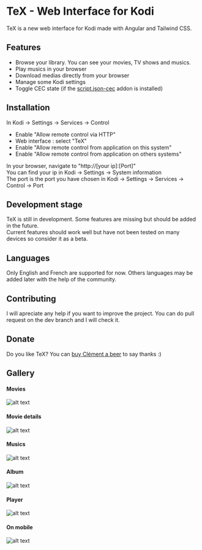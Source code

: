 # TeX - Web Interface for Kodi

TeX is a new web interface for Kodi made with Angular and Tailwind CSS.

## Features

- Browse your library. You can see your movies, TV shows and musics.
- Play musics in your browser
- Download medias directly from your browser
- Manage some Kodi settings
- Toggle CEC state (if the [script.json-cec](https://github.com/joshjowen/script.json-cec) addon is installed)

## Installation

In Kodi -> Settings -> Services -> Control
- Enable "Allow remote control via HTTP"
- Web interface : select "TeX"
- Enable "Allow remote control from application on this system"
- Enable "Allow remote control from application on others systems"

In your browser, navigate to "http://[your ip]:[Port]"
<br>You can find your ip in Kodi -> Settings -> System information
<br>The port is the port you have chosen in Kodi -> Settings -> Services -> Control -> Port

## Development stage

TeX is still in development. Some features are missing but should be added in the future.
<br>Current features should work well but have not been tested on many devices so consider it as a beta.

## Languages

Only English and French are supported for now. Others languages may be added later with the help of the community.

## Contributing

I will apreciate any help if you want to improve the project. You can do pull request on the dev branch and I will check it.

## Donate

Do you like TeX? You can <a href="https://www.paypal.com/donate/?hosted_button_id=VJSXD37SKCE4S">buy Clément a beer</a> to say thanks :)

## Gallery
#### Movies
![alt text](https://github.com/clementdelestre/TeX/blob/main/src/resources/movies.jpg?raw=true)

#### Movie details
![alt text](https://github.com/clementdelestre/TeX/blob/main/src/resources/moviedetails.jpg?raw=true)

#### Musics
![alt text](https://github.com/clementdelestre/TeX/blob/main/src/resources/musics.jpg?raw=true)

#### Album
![alt text](https://github.com/clementdelestre/TeX/blob/main/src/resources/album.jpg?raw=true)

#### Player
![alt text](https://github.com/clementdelestre/TeX/blob/main/src/resources/player.jpg?raw=true)

#### On mobile
![alt text](https://github.com/clementdelestre/TeX/blob/main/src/resources/mobile.jpg?raw=true)
